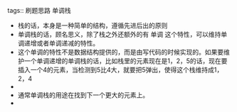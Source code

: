 tags:: 刷题思路 单调栈

- 栈的话，本身是一种简单的结构，遵循先进后出的原则
- 单调栈的话，顾名思义，除了栈之外还额外的有  单调  这个特性，可以维持单调递增或者单调递减的特性。
- 这个单调的特性不是数据结构提供的，而是由写代码的时候实现的。如果要维护一个单调递增的单调栈的话，比如栈里的元素现在是1，2，5的话，现在要插入一个4的元素，当检测到5比4大，就要把5弹出，使得这个栈维持成1，2，4
-
- 通常单调栈的用途在找到下一个更大的元素上。
-